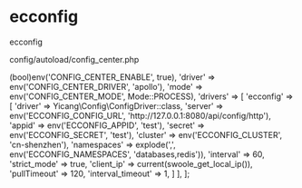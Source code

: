 # ecconfig
ecconfig


config/autoload/config_center.php


<?php

declare(strict_types=1);


use Hyperf\ConfigCenter\Mode;

return [
    'enable' => (bool)env('CONFIG_CENTER_ENABLE', true),
    'driver' => env('CONFIG_CENTER_DRIVER', 'apollo'),
    'mode' => env('CONFIG_CENTER_MODE', Mode::PROCESS),
    'drivers' => [
        'ecconfig' => [
            'driver' => Yicang\Config\ConfigDriver::class,
            'server' => env('ECCONFIG_CONFIG_URL', 'http://127.0.0.1:8080/api/config/http'),
            'appid' => env('ECCONFIG_APPID', 'test'),
            'secret' => env('ECCONFIG_SECRET', 'test'),
            'cluster' => env('ECCONFIG_CLUSTER', 'cn-shenzhen'),
            'namespaces' => explode(',', env('ECCONFIG_NAMESPACES', 'databases,redis')),
            'interval' => 60,
            'strict_mode' => true,
            'client_ip' => current(swoole_get_local_ip()),
            'pullTimeout' => 120,
            'interval_timeout' => 1,
        ]
    ],
];
